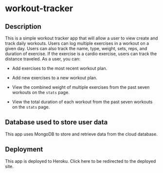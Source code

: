 # workout-tracker

## Description

This is a simple workout tracker app that will allow a user to view create and track daily workouts. Users can log multiple exercises in a workout on a given day. Users can also track the name, type, weight, sets, reps, and duration of exercise. If the exercise is a cardio exercise, users can track the distance traveled. As a user, you can:

  * Add exercises to the most recent workout plan.

  * Add new exercises to a new workout plan.

  * View the combined weight of multiple exercises from the past seven workouts on the `stats` page.

  * View the total duration of each workout from the past seven workouts on the `stats` page.

## Database used to store user data

This app uses MongoDB to store and retrieve data from the cloud database.

## Deployment

This app is deployed to Heroku. Click here to be redirected to the deployed site.
